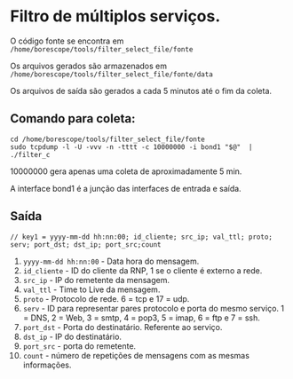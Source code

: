 # Filtro de múltiplos serviços.

O código fonte se encontra em `/home/borescope/tools/filter_select_file/fonte`

Os arquivos gerados são armazenados em `/home/borescope/tools/filter_select_file/fonte/data`

Os arquivos de saída são gerados a cada 5 minutos até o fim da coleta.

## Comando para coleta:
```
cd /home/borescope/tools/filter_select_file/fonte
sudo tcpdump -l -U -vvv -n -tttt -c 10000000 -i bond1 "$@"  | ./filter_c
```
10000000 gera apenas uma coleta de aproximadamente 5 min.

A interface bond1 é a junção das interfaces de entrada e saída.

## Saída
```
// key1 = yyyy-mm-dd hh:nn:00; id_cliente; src_ip; val_ttl; proto; serv; port_dst; dst_ip; port_src;count
```
1. `yyyy-mm-dd hh:nn:00` - Data hora do mensagem.
2. `id_cliente` - ID do cliente da RNP, 1 se o cliente é externo a rede. 
3. `src_ip` - IP do remetente da mensagem.
4. `val_ttl` - Time to Live da mensagem.
5. `proto` - Protocolo de rede. 6 = tcp e 17 = udp.
6. `serv` - ID para representar pares protocolo e porta do mesmo serviço. 1 = DNS, 2 = Web, 3 = smtp, 4 = pop3, 5 = imap, 6 = ftp e 7 = ssh.
7. `port_dst` - Porta do destinatário. Referente ao serviço.
8. `dst_ip` - IP do destinatário.
9. `port_src` - porta do remetente.
10. `count` - número de repetições de mensagens com as mesmas informações.
